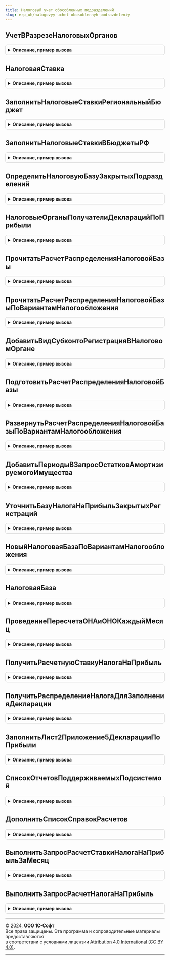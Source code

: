 ```yaml
---
title: Налоговый учет обособленных подразделений
slug: erp_uh/nalogovyy-uchet-obosoblennyh-podrazdeleniy
---
```



## УчетВРазрезеНалоговыхОрганов
<details style="margin: 1em 0; padding: 0.5em; border: 1px solid #ccc; border-radius: 6px;">

<summary style="font-weight: bold; cursor: pointer;">Описание, пример вызова</summary>

```bsl

////////////////////////////////////////////////////////////////////////////////
// ОБЩИЕ СВЕДЕНИЯ О НАЛОГОВОМ УЧЕТЕ ОБОСОБЛЕННЫХ ПОДРАЗДЕЛЕНИЙ

Функция УчетВРазрезеНалоговыхОрганов() Экспорт
```

Пример вызова
```bsl
Результат = НалоговыйУчетОбособленныхПодразделений.УчетВРазрезеНалоговыхОрганов() 
```
</details>

## НалоговаяСтавка
<details style="margin: 1em 0; padding: 0.5em; border: 1px solid #ccc; border-radius: 6px;">

<summary style="font-weight: bold; cursor: pointer;">Описание, пример вызова</summary>

```bsl

// Определяет ставку налога в региональный бюджет, действующую по месту регистрации в налоговом органе.
Функция НалоговаяСтавка(Организация, НалоговыйОрган, Дата) Экспорт
```

Пример вызова
```bsl
Результат = НалоговыйУчетОбособленныхПодразделений.НалоговаяСтавка(Организация, НалоговыйОрган, Дата) 
```
</details>

## ЗаполнитьНалоговыеСтавкиРегиональныйБюджет
<details style="margin: 1em 0; padding: 0.5em; border: 1px solid #ccc; border-radius: 6px;">

<summary style="font-weight: bold; cursor: pointer;">Описание, пример вызова</summary>

```bsl

// Устарела. Следует использовать ЗаполнитьНалоговыеСтавкиВБюджетыРФ
//
// Определяет ставки налога на прибыль, подлежащего уплате в региональные бюджеты
// по местам нахождения организации и ее обособленных подразделений.
//
// Параметры:
//  Ставки - Соответствие - заполняемая коллекция
//        * Ключ - СправочникСсылка.РегистрацииВНалоговомОргане - все значения из параметра РегистрацииВНалоговомОргане
//        * Значение - ставка в виде доли от единицы (например, 0.135 для 13,5%)
//  Период	    - Дата - характеризует налоговый период
//  Организация - СправочникСсылка.Организации	- налогоплательщик
//  РегистрацииВНалоговомОргане - Массив - перечень регистраций в налоговом органе, в отношении которых нужно получить ставки.
//
Процедура ЗаполнитьНалоговыеСтавкиРегиональныйБюджет(Ставки, Период, Организация, РегистрацииВНалоговомОргане) Экспорт
```

Пример вызова
```bsl
НалоговыйУчетОбособленныхПодразделений.ЗаполнитьНалоговыеСтавкиРегиональныйБюджет(Ставки, Период, Организация, РегистрацииВНалоговомОргане) 
```
</details>

## ЗаполнитьНалоговыеСтавкиВБюджетыРФ
<details style="margin: 1em 0; padding: 0.5em; border: 1px solid #ccc; border-radius: 6px;">

<summary style="font-weight: bold; cursor: pointer;">Описание, пример вызова</summary>

```bsl

// Заполняет ставки в переданную параметром таблицу
//
// Параметры:
// ТаблицаДанных - ТаблицаЗначений:
//  	* ВариантНалогообложенияПрибыли - СправочникСсылка.ВариантыНалогообложенияПрибыли - если нет индекса по колонке, будет создан
//  	* РегистрацияВНалоговомОргане - СправочникСсылка.РегистрацииВНалоговомОргане - если нет индекса по колонке, будет создан
//  	* СтавкаФедеральныйБюджет     - Число - доля
//  	* СтавкаРегиональныйБюджет    - Число - доля
//  Период	    - Дата - характеризует налоговый период
//  Организация - СправочникСсылка.Организации	- налогоплательщик
//  СтавкаНалогаФБ - Неопределено, Число - Основная ставка по организации. Если ставка уже посчитана, можно передать.
//  СтавкаНалогаРБ - Неопределено, Число - Основная ставка по организации. Если ставка уже посчитана, можно передать.
//
Процедура ЗаполнитьНалоговыеСтавкиВБюджетыРФ(ТаблицаДанных, Экспорт
```

Пример вызова
```bsl
НалоговыйУчетОбособленныхПодразделений.ЗаполнитьНалоговыеСтавкиВБюджетыРФ(ТаблицаДанных, );
```
</details>

## ОпределитьНалоговуюБазуЗакрытыхПодразделений
<details style="margin: 1em 0; padding: 0.5em; border: 1px solid #ccc; border-radius: 6px;">

<summary style="font-weight: bold; cursor: pointer;">Описание, пример вызова</summary>

```bsl


// Для заполнения декларации по налогу на прибыль получает общую налоговую базу,
// рассчитанную для закрытых в течение текущего отчетного периода подразделений
//
// Параметры:
//  НалоговаяБазаЗакрытыхПодразделений
//             - Число        - возвращаемое значение, налоговая база закрытых подразделений
//             - Неопределено - возвращаемое значение, в отчетном периоде не закрывались подразделения
//  КонтекстРасчета	- см. НалогНаПрибыльДекларация.НовыйКонтекстРасчета() - описывает период и организацию, по которой готовится расчет
//
Процедура ОпределитьНалоговуюБазуЗакрытыхПодразделений(НалоговаяБазаЗакрытыхПодразделений, КонтекстРасчета) Экспорт
```

Пример вызова
```bsl
НалоговыйУчетОбособленныхПодразделений.ОпределитьНалоговуюБазуЗакрытыхПодразделений(НалоговаяБазаЗакрытыхПодразделений, КонтекстРасчета) 
```
</details>

## НалоговыеОрганыПолучателиДекларацийПоПрибыли
<details style="margin: 1em 0; padding: 0.5em; border: 1px solid #ccc; border-radius: 6px;">

<summary style="font-weight: bold; cursor: pointer;">Описание, пример вызова</summary>

```bsl

// Заполняет массив регистраций в налоговых органах, в которые организация представляет декларацию по налогу на прибыль.
// Данный массив является фильтром для списка выбора налогового органа из формы декларации.
// Если массив пустой, то список выбора налогового органа не фильтруется.
//
// Параметры:
//		Организация - СправочникСсылка.Организации - плательщик налога на прибыль
//		Период - Дата - дата, характеризующая отчетный период по налогу на прибыль
//		НалоговыеОрганы - Массив Из СправочникСсылка.РегистрацииВНалоговомОргане - налоговые органы,
//                         в которые организация представляет декларации.
//
Процедура НалоговыеОрганыПолучателиДекларацийПоПрибыли(Организация, Период, НалоговыеОрганы) Экспорт
```

Пример вызова
```bsl
НалоговыйУчетОбособленныхПодразделений.НалоговыеОрганыПолучателиДекларацийПоПрибыли(Организация, Период, НалоговыеОрганы) 
```
</details>

## ПрочитатьРасчетРаспределенияНалоговойБазы
<details style="margin: 1em 0; padding: 0.5em; border: 1px solid #ccc; border-radius: 6px;">

<summary style="font-weight: bold; cursor: pointer;">Описание, пример вызова</summary>

```bsl


////////////////////////////////////////////////////////////////////////////////
// РАСПРЕДЕЛЕНИЕ НАЛОГОВОЙ БАЗЫ МЕЖДУ НАЛОГОВЫМИ ОРГАНАМИ

// Читает из информационной базы данные о фактическом распределении налоговой базы,
// рассчитанные и зарегистрированные регламентной операцией РасчетНалогаНаПрибыль.
//
// Параметры:
//  Расчет		 - ТаблицаЗначений - см. НовыйРасчетРаспределенияНалоговойБазы()
//                 Возвращаемый параметр. Следует передать неинициализированную переменную;
//                 процедура поместит в нее результат НовыйРасчетРаспределенияНалоговойБазы().
//  Период		 - Дата - дата, характеризующая отчетный период - любая дата последнего месяца отчетного периода.
//  Организация	 - СправочникСсылка.Организации - налогоплательщик.
//  ИспользуетсяРаздельныйУчет - Неопределено - признак не известен, будет получен из базы данных
//                             - Булево - признак известен, обращение к базе данных не требуется
//
Процедура ПрочитатьРасчетРаспределенияНалоговойБазы(Расчет, Период, Организация, ИспользуетсяРаздельныйУчет = Неопределено) Экспорт
```

Пример вызова
```bsl
НалоговыйУчетОбособленныхПодразделений.ПрочитатьРасчетРаспределенияНалоговойБазы(Расчет, Период, Организация, ИспользуетсяРаздельныйУчет);
```
</details>

## ПрочитатьРасчетРаспределенияНалоговойБазыПоВариантамНалогообложения
<details style="margin: 1em 0; padding: 0.5em; border: 1px solid #ccc; border-radius: 6px;">

<summary style="font-weight: bold; cursor: pointer;">Описание, пример вызова</summary>

```bsl

// Читает из информационной базы данные о фактическом распределении налоговой базы,
// рассчитанные и зарегистрированные регламентной операцией РасчетНалогаНаПрибыль.
//
// Параметры:
//  Расчет		 - ТаблицаЗначений - см. НовыйРасчетРаспределенияНалоговойБазыПоВариантамНалогообложения
//                 Возвращаемый параметр. Следует передать неинициализированную переменную;
//                 процедура поместит в нее результат НовыйРасчетРаспределенияНалоговойБазы().
//  Период		 - Дата - дата, характеризующая отчетный период - любая дата последнего месяца отчетного периода.
//  Организация	 - СправочникСсылка.Организации - налогоплательщик.
//  ВариантНалогообложенияПрибыли - СправочникСсылка.ВариантыНалогообложенияПрибыли, Неопределено -
//
Процедура ПрочитатьРасчетРаспределенияНалоговойБазыПоВариантамНалогообложения( Экспорт
```

Пример вызова
```bsl
НалоговыйУчетОбособленныхПодразделений.ПрочитатьРасчетРаспределенияНалоговойБазыПоВариантамНалогообложения();
```
</details>

## ДобавитьВидСубконтоРегистрацияВНалоговомОргане
<details style="margin: 1em 0; padding: 0.5em; border: 1px solid #ccc; border-radius: 6px;">

<summary style="font-weight: bold; cursor: pointer;">Описание, пример вызова</summary>

```bsl

// Описание
//
// Параметры:
// 	ВидыСубконто - Массив Из ПланВидовХарактеристикСсылка.ВидыСубконтоХозрасчетные
Процедура ДобавитьВидСубконтоРегистрацияВНалоговомОргане(ВидыСубконто) Экспорт
```

Пример вызова
```bsl
НалоговыйУчетОбособленныхПодразделений.ДобавитьВидСубконтоРегистрацияВНалоговомОргане(ВидыСубконто) 
```
</details>

## ПодготовитьРасчетРаспределенияНалоговойБазы
<details style="margin: 1em 0; padding: 0.5em; border: 1px solid #ccc; border-radius: 6px;">

<summary style="font-weight: bold; cursor: pointer;">Описание, пример вызова</summary>

```bsl

// Готовит данные о распределении налоговой базы между обособленными подразделениями в соответствии со ст. 288 НК
//
// Параметры:
//  РасчетРаспределенияНалоговойБазы	 - см. НовыйРасчетРаспределенияНалоговойБазы
//  КонтекстРасчета						 - см. РасчетНалогаНаПрибыль.НовыйКонтекстРасчета
//  ПараметрТаблицаНалоговаяБаза		 - см. РасчетНалогаНаПрибыль.СуммыНалоговойБазыВРазрезеВариантовНалогообложения
//  МенеджерВременныхТаблиц				 - МенеджерВременныхТаблиц - может применяться для повторного использования (передачи из процедуры в вызывающий код)
//                                         создаваемой в процедуре временной таблицы СоответствиеПрежнихИТекущихНалоговыхОрганов.
//
Процедура ПодготовитьРасчетРаспределенияНалоговойБазы(РасчетРаспределенияНалоговойБазы, КонтекстРасчета, ПараметрТаблицаНалоговаяБаза, МенеджерВременныхТаблиц) Экспорт
```

Пример вызова
```bsl
НалоговыйУчетОбособленныхПодразделений.ПодготовитьРасчетРаспределенияНалоговойБазы(РасчетРаспределенияНалоговойБазы, КонтекстРасчета, ПараметрТаблицаНалоговаяБаза, МенеджерВременныхТаблиц) 
```
</details>

## РазвернутьРасчетРаспределенияНалоговойБазыПоВариантамНалогообложения
<details style="margin: 1em 0; padding: 0.5em; border: 1px solid #ccc; border-radius: 6px;">

<summary style="font-weight: bold; cursor: pointer;">Описание, пример вызова</summary>

```bsl

// Возвращает развернутый расчет налоговой базы по вариантам н/о.
// Если нет исходных данных по вариантам н/о, будет возвращена пустая таблица.
//
// Параметры:
// 	ИсходныйРасчет - см. НовыйРасчетРаспределенияНалоговойБазы
// Возвращаемое значение:
// 	см. НовыйРасчетРаспределенияНалоговойБазыПоВариантамНалогообложения
//
Функция РазвернутьРасчетРаспределенияНалоговойБазыПоВариантамНалогообложения(ИсходныйРасчет) Экспорт
```

Пример вызова
```bsl
Результат = НалоговыйУчетОбособленныхПодразделений.РазвернутьРасчетРаспределенияНалоговойБазыПоВариантамНалогообложения(ИсходныйРасчет) 
```
</details>

## ДобавитьПериодыВЗапросОстатковАмортизируемогоИмущества
<details style="margin: 1em 0; padding: 0.5em; border: 1px solid #ccc; border-radius: 6px;">

<summary style="font-weight: bold; cursor: pointer;">Описание, пример вызова</summary>

```bsl

Процедура ДобавитьПериодыВЗапросОстатковАмортизируемогоИмущества(Запрос, ДобавляемыеПериоды) Экспорт
```

Пример вызова
```bsl
НалоговыйУчетОбособленныхПодразделений.ДобавитьПериодыВЗапросОстатковАмортизируемогоИмущества(Запрос, ДобавляемыеПериоды));
```
</details>

## УточнитьБазуНалогаНаПрибыльЗакрытыхРегистраций
<details style="margin: 1em 0; padding: 0.5em; border: 1px solid #ccc; border-radius: 6px;">

<summary style="font-weight: bold; cursor: pointer;">Описание, пример вызова</summary>

```bsl

// Рассчитывает базу налога по закрытым регистрациям (КПП)
//  - добавляет записи в ТаблицаРаспределенияБазыНалогаНаПрибыль.
//  - вычитает из таблицы налоговой базы суммы закрытых подразделений.
//
// Параметры:
//  ТаблицаРаспределенияБазыНалогаНаПрибыль - ТаблицаЗначений -
//  			таблица, содержащая результат распределения налога, т.е. доли и налоговые базы по регистрациям (КПП).
//
//  // прибыль текущего отчетного (налогового) периода по всей организации в разрезе вариантов н/о.
//  ТаблицаНалоговаяБаза	- см. НовыйНалоговаяБазаПоВариантамНалогообложения
//
//  КонтекстРасчета			- см. РасчетНалогаНаПрибыль.НовыйКонтекстРасчета
//
//  ТочностьРасчета			- Число - длина дробной части при округлении сумм налоговых баз по регистрациям (КПП)
//
Процедура УточнитьБазуНалогаНаПрибыльЗакрытыхРегистраций(ТаблицаРаспределенияБазыНалогаНаПрибыль, ТаблицаНалоговаяБаза, КонтекстРасчета, ТочностьРасчета) Экспорт
```

Пример вызова
```bsl
НалоговыйУчетОбособленныхПодразделений.УточнитьБазуНалогаНаПрибыльЗакрытыхРегистраций(ТаблицаРаспределенияБазыНалогаНаПрибыль, ТаблицаНалоговаяБаза, КонтекстРасчета, ТочностьРасчета));
```
</details>

## НовыйНалоговаяБазаПоВариантамНалогообложения
<details style="margin: 1em 0; padding: 0.5em; border: 1px solid #ccc; border-radius: 6px;">

<summary style="font-weight: bold; cursor: pointer;">Описание, пример вызова</summary>

```bsl

// Возвращает таблицу налоговой базы в разрезе долей. Может заполняться из таблицы, полученных при расчете НнП
//
// Параметры:
// 	ИсхТаблицаНалоговаяБаза - см. РасчетНалогаНаПрибыль.СуммыНалоговойБазыВРазрезеВариантовНалогообложения
//
// Возвращаемое значение:
// 	ТаблицаЗначений - содержит:
//  	* ВариантНалогообложенияПрибыли - СправочникСсылка.ВариантыНалогообложенияПрибыли -
//  	* НалоговаяБаза                 - Число -
Функция НовыйНалоговаяБазаПоВариантамНалогообложения(ИсхТаблицаНалоговаяБаза = Неопределено) Экспорт
```

Пример вызова
```bsl
Результат = НалоговыйУчетОбособленныхПодразделений.НовыйНалоговаяБазаПоВариантамНалогообложения(ИсхТаблицаНалоговаяБаза);
```
</details>

## НалоговаяБаза
<details style="margin: 1em 0; padding: 0.5em; border: 1px solid #ccc; border-radius: 6px;">

<summary style="font-weight: bold; cursor: pointer;">Описание, пример вызова</summary>

```bsl

// Возвращает налоговую базу в разрезе вариантов н/о. Результат кэшируется по значению периода
//
// Параметры:
// 	Организация                - СправочникСсылка.Организации -
// 	Период                     - Дата -
// 	КэшНалоговойБазыПоПериодам - Соответствие -
// 	ИспользуетсяРаздельныйУчет - Булево, Неопределено -
//
// Возвращаемое значение:
// 	см. НовыйНалоговаяБазаПоВариантамНалогообложения
Функция НалоговаяБаза(Организация, Период, КэшНалоговойБазыПоПериодам, ИспользуетсяРаздельныйУчет = Неопределено) Экспорт
```

Пример вызова
```bsl
Результат = НалоговыйУчетОбособленныхПодразделений.НалоговаяБаза(Организация, Период, КэшНалоговойБазыПоПериодам, ИспользуетсяРаздельныйУчет);
```
</details>

## ПроведениеПересчетаОНАиОНОКаждыйМесяц
<details style="margin: 1em 0; padding: 0.5em; border: 1px solid #ccc; border-radius: 6px;">

<summary style="font-weight: bold; cursor: pointer;">Описание, пример вызова</summary>

```bsl

////////////////////////////////////////////////////////////////////////////////
// ПЕРЕСЧЕТ ОНА И ОНО ПО РАСЧЕТНОЙ СТАВКЕ НАЛОГА НА ПРИБЫЛЬ

Процедура ПроведениеПересчетаОНАиОНОКаждыйМесяц(СтруктураШапкиДокумента, Движения, Отказ) Экспорт
```

Пример вызова
```bsl
НалоговыйУчетОбособленныхПодразделений.ПроведениеПересчетаОНАиОНОКаждыйМесяц(СтруктураШапкиДокумента, Движения, Отказ) 
```
</details>

## ПолучитьРасчетнуюСтавкуНалогаНаПрибыль
<details style="margin: 1em 0; padding: 0.5em; border: 1px solid #ccc; border-radius: 6px;">

<summary style="font-weight: bold; cursor: pointer;">Описание, пример вызова</summary>

```bsl

Функция ПолучитьРасчетнуюСтавкуНалогаНаПрибыль(Организация, Дата) Экспорт
```

Пример вызова
```bsl
Результат = НалоговыйУчетОбособленныхПодразделений.ПолучитьРасчетнуюСтавкуНалогаНаПрибыль(Организация, Дата) 
```
</details>

## ПолучитьРаспределениеНалогаДляЗаполненияДекларации
<details style="margin: 1em 0; padding: 0.5em; border: 1px solid #ccc; border-radius: 6px;">

<summary style="font-weight: bold; cursor: pointer;">Описание, пример вызова</summary>

```bsl


////////////////////////////////////////////////////////////////////////////////
// ЗАПОЛНЕНИЕ ЛИСТА ДЕКЛАРАЦИИ С РАСЧЕТОМ БАЗЫ В РАЗРЕЗЕ НАЛОГОВЫХ ОРГАНОВ


// Для заполнения декларации по налогу на прибыль получает данные информационной базы
// о распределении налога между обособленными подразделениями.
//
// Параметры:
//  Расчет							 - см. НовыйРасчетРаспределенияНалоговойБазы
//  КонтекстРасчета					 - см. НалогНаПрибыльДекларация.НовыйКонтекстРасчета
//  ВариантыНО						- Массив из СправочникСсылка.ВариантыНалогообложенияПрибыли -
//
Процедура ПолучитьРаспределениеНалогаДляЗаполненияДекларации(Расчет, КонтекстРасчета, ВариантыНО) Экспорт
```

Пример вызова
```bsl
НалоговыйУчетОбособленныхПодразделений.ПолучитьРаспределениеНалогаДляЗаполненияДекларации(Расчет, КонтекстРасчета, ВариантыНО) 
```
</details>

## ЗаполнитьЛист2Приложение5ДекларацииПоПрибыли
<details style="margin: 1em 0; padding: 0.5em; border: 1px solid #ccc; border-radius: 6px;">

<summary style="font-weight: bold; cursor: pointer;">Описание, пример вызова</summary>

```bsl

Процедура ЗаполнитьЛист2Приложение5ДекларацииПоПрибыли(Контейнер, ПараметрыОтчета, СписокОрганизаций, Лист02_Прил5) Экспорт
```

Пример вызова
```bsl
НалоговыйУчетОбособленныхПодразделений.ЗаполнитьЛист2Приложение5ДекларацииПоПрибыли(Контейнер, ПараметрыОтчета, СписокОрганизаций, Лист02_Прил5) 
```
</details>

## СписокОтчетовПоддерживаемыхПодсистемой
<details style="margin: 1em 0; padding: 0.5em; border: 1px solid #ccc; border-radius: 6px;">

<summary style="font-weight: bold; cursor: pointer;">Описание, пример вызова</summary>

```bsl


//////////////////////////////////////////////////////////////////////////////////////////////////////////////////////////////////////
// ПРОЦЕДУРЫ РАБОТЫ С ВАРИАНТАМИ ОТЧЕТОВ

Процедура СписокОтчетовПоддерживаемыхПодсистемой(СписокОтчетов) Экспорт
```

Пример вызова
```bsl
НалоговыйУчетОбособленныхПодразделений.СписокОтчетовПоддерживаемыхПодсистемой(СписокОтчетов) 
```
</details>

## ДополнитьСписокСправокРасчетов
<details style="margin: 1em 0; padding: 0.5em; border: 1px solid #ccc; border-radius: 6px;">

<summary style="font-weight: bold; cursor: pointer;">Описание, пример вызова</summary>

```bsl


////////////////////////////////////////////////////////////////////////////////
// СПРАВКИ-РАСЧЕТЫ

Процедура ДополнитьСписокСправокРасчетов(Список) Экспорт
```

Пример вызова
```bsl
НалоговыйУчетОбособленныхПодразделений.ДополнитьСписокСправокРасчетов(Список) 
```
</details>

## ВыполнитьЗапросРасчетСтавкиНалогаНаПрибыльЗаМесяц
<details style="margin: 1em 0; padding: 0.5em; border: 1px solid #ccc; border-radius: 6px;">

<summary style="font-weight: bold; cursor: pointer;">Описание, пример вызова</summary>

```bsl

Функция ВыполнитьЗапросРасчетСтавкиНалогаНаПрибыльЗаМесяц(Организация, КонецПериода) Экспорт
```

Пример вызова
```bsl
Результат = НалоговыйУчетОбособленныхПодразделений.ВыполнитьЗапросРасчетСтавкиНалогаНаПрибыльЗаМесяц(Организация, КонецПериода) 
```
</details>

## ВыполнитьЗапросРасчетНалогаНаПрибыль
<details style="margin: 1em 0; padding: 0.5em; border: 1px solid #ccc; border-radius: 6px;">

<summary style="font-weight: bold; cursor: pointer;">Описание, пример вызова</summary>

```bsl

// Возвращает результат запроса расчета НнП
//
// Параметры:
// 	Организация - СправочникСсылка.Организации -
// 	КонецПериода - Дата -
// 	ВариантНО - СправочникСсылка.ВариантыНалогообложенияПрибыли -
//
// Возвращаемое значение:
// 	РезультатЗапроса -
//
Функция ВыполнитьЗапросРасчетНалогаНаПрибыль(Организация, КонецПериода, ВариантНО = Неопределено) Экспорт
```

Пример вызова
```bsl
Результат = НалоговыйУчетОбособленныхПодразделений.ВыполнитьЗапросРасчетНалогаНаПрибыль(Организация, КонецПериода, ВариантНО);
```
</details>

---

© 2024, **ООО 1С-Софт**  
Все права защищены. Эта программа и сопроводительные материалы предоставляются  
в соответствии с условиями лицензии [Attribution 4.0 International (CC BY 4.0)](https://creativecommons.org/licenses/by/4.0/legalcode).

---
